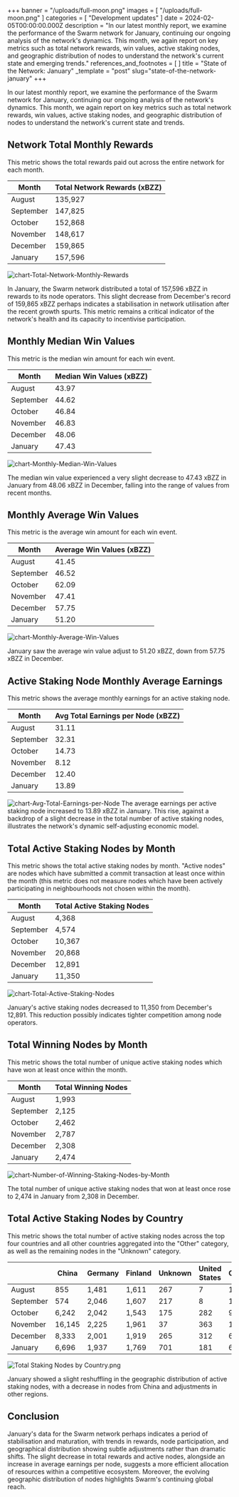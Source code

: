 

+++
banner = "/uploads/full-moon.png"
images = [ "/uploads/full-moon.png" ]
categories = [ "Development updates" ]
date = 2024-02-05T00:00:00.000Z
description = "In our latest monthly report, we examine the performance of the Swarm network for January, continuing our ongoing analysis of the network's dynamics. This month, we again report on key metrics such as total network rewards, win values, active staking nodes, and geographic distribution of nodes to understand the network's current state and emerging trends."
references_and_footnotes = [ ]
title = "State of the Network: January"
_template = "post"
slug="state-of-the-network-january"
+++

In our latest monthly report, we examine the performance of the Swarm network for January, continuing our ongoing analysis of the network's dynamics. This month, we again report on key metrics such as total network rewards, win values, active staking nodes, and geographic distribution of nodes to understand the network's current state and trends.

## Network Total Monthly Rewards

This metric shows the total rewards paid out across the entire network for each month.

| Month     | Total Network Rewards (xBZZ) |
|-----------|------------------------------|
| August    | 135,927                      |
| September | 147,825                      |
| October   | 152,868                      |
| November  | 148,617                      |
| December  | 159,865                      |
| January   | 157,596                      |

![chart-Total-Network-Monthly-Rewards](/uploads/chart-Total-Network-Monthly-Rewards-January.png)

In January, the Swarm network distributed a total of 157,596 xBZZ in rewards to its node operators. This slight decrease from December's record of 159,865 xBZZ perhaps indicates a stabilisation in network utilisation after the recent growth spurts. This metric remains a critical indicator of the network's health and its capacity to incentivise participation.

## Monthly Median Win Values
This metric is the median win amount for each win event.

| Month     | Median Win Values (xBZZ) |
|-----------|---------------------------|
| August    | 43.97                     |
| September | 44.62                     |
| October   | 46.84                     |
| November  | 46.83                     |
| December  | 48.06                     |
| January   | 47.43                     |

![chart-Monthly-Median-Win-Values](/uploads/chart-Monthly-Median-Win-Values-January.png)

The median win value experienced a very slight decrease to 47.43 xBZZ in January from 48.06 xBZZ in December, falling into the range of values from recent months.

## Monthly Average Win Values
This metric is the average win amount for each win event.

| Month     | Average Win Values (xBZZ) |
|-----------|----------------------------|
| August    | 41.45                      |
| September | 46.52                      |
| October   | 62.09                      |
| November  | 47.41                      |
| December  | 57.75                      |
| January   | 51.20                       |

![chart-Monthly-Average-Win-Values](/uploads/chart-Monthly-Average-Win-Values-January.png)

January saw the average win value adjust to 51.20 xBZZ, down from 57.75 xBZZ in December.

## Active Staking Node Monthly Average Earnings
This metric shows the average monthly earnings for an active staking node.

| Month     | Avg Total Earnings per Node (xBZZ) |
|-----------|------------------------------------|
| August    | 31.11                              |
| September | 32.31                              |
| October   | 14.73                              |
| November  | 8.12                              |
| December  | 12.40                              |
| January   | 13.89                              |

![chart-Avg-Total-Earnings-per-Node](/uploads/chart-Avg-Total-Earnings-per-Node-January.png)
The average earnings per active staking node increased to 13.89 xBZZ in January. This rise, against a backdrop of a slight decrease in the total number of active staking nodes, illustrates the network's dynamic self-adjusting economic model.

## Total Active Staking Nodes by Month

This metric shows the total active staking nodes by month. "Active nodes" are nodes which have submitted a commit transaction at least once within the month (this metric does not measure nodes which have been actively participating in neighbourhoods not chosen within the month). 

| Month     | Total Active Staking Nodes |
|-----------|----------------------------|
| August    | 4,368                       |
| September | 4,574                       |
| October   | 10,367                      |
| November  | 20,868                      |
| December  | 12,891                      |
| January   | 11,350                      |

![chart-Total-Active-Staking-Nodes](/uploads/chart-Total-Active-Staking-Nodes-January.png)

January's active staking nodes decreased to 11,350 from December's 12,891. This reduction possibly indicates tighter competition among node operators.

## Total Winning Nodes by Month

This metric shows the total number of unique active staking nodes which have won at least once within the month.

| Month     | Total Winning Nodes |
|-----------|----------------------|
| August    | 1,993                |
| September | 2,125                |
| October   | 2,462                |
| November  | 2,787                |
| December  | 2,308                |
| January   | 2,474                |

![chart-Number-of-Winning-Staking-Nodes-by-Month](/uploads/chart-Number-of-Winning-Staking-Nodes-by-Month-January.png)

The total number of unique active staking nodes that won at least once rose to 2,474 in January from 2,308 in December.

## Total Active Staking Nodes by Country

This metric shows the total number of active staking nodes across the top four countries and all other countries aggregated into the "Other" category, as well as the remaining nodes in the "Unknown" category.
 

|               | China  | Germany | Finland | Unknown | United States | Other |
|---------------|--------|---------|---------|---------|---------------|-------|
| August        | 855    | 1,481   | 1,611   | 267     | 7             | 147   |
| September     | 574    | 2,046   | 1,607   | 217     | 8             | 123   |
| October       | 6,242  | 2,042   | 1,543   | 175     | 282           | 91    |
| November      | 16,145 | 2,225   | 1,961   | 37      | 363           | 137   |
| December      | 8,333  | 2,001   | 1,919   | 265     | 312           | 61    |
| January       | 6,696  | 1,937   | 1,769   | 701     | 181           | 66    |

![Total Staking Nodes by Country.png](/uploads/Total-Active-Staking-Nodes-by-Country-January.png)

January showed a slight reshuffling in the geographic distribution of active staking nodes, with a decrease in nodes from China and adjustments in other regions.

## Conclusion

January's data for the Swarm network perhaps indicates a period of stabilisation and maturation, with trends in rewards, node participation, and geographical distribution showing subtle adjustments rather than dramatic shifts. The slight decrease in total rewards and active nodes, alongside an increase in average earnings per node, suggests a more efficient allocation of resources within a competitive ecosystem. Moreover, the evolving geographic distribution of nodes highlights Swarm's continuing global reach.
